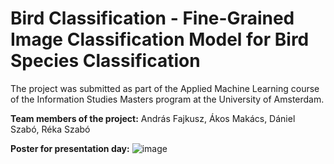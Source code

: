 # Bird Classification - Fine-Grained Image Classification Model for Bird Species Classification

The project was submitted as part of the Applied Machine Learning course of the Information Studies Masters program at the University of Amsterdam. 

**Team members of the project:** András Fajkusz, Ákos Makács, Dániel Szabó, Réka Szabó

**Poster for presentation day:**
![image](https://github.com/user-attachments/assets/ccee1eab-d6af-44e1-97b6-ada93c855572)
